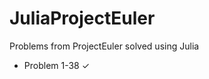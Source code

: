 JuliaProjectEuler
=================

Problems from ProjectEuler solved using Julia

- Problem 1-38  ✓
